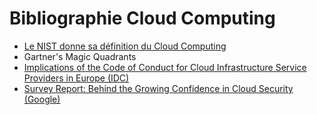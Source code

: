 # Bibliographie Cloud Computing

* [Le NIST donne sa définition du Cloud Computing](http://nvlpubs.nist.gov/nistpubs/Legacy/SP/nistspecialpublication800-145.pdf)
* Gartner's Magic Quadrants
* [Implications of the Code of Conduct for Cloud Infrastructure Service Providers in Europe (IDC)](https://d1.awsstatic.com/whitepapers/compliance/Implications_of_the_Code_of_Conduct_for_CISPE.pdf)
* [Survey Report: Behind the Growing Confidence in Cloud Security (Google)](https://lp.google-mkto.com/rs/248-TPC-286/images/SMR%20Google%20Cloud%20Security%20Survey%20Report,%20Final%20Approved%20Version,%209.8.17.pdf)
